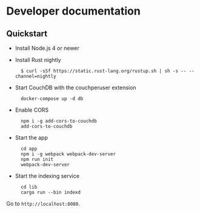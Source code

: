 # Developer documentation


## Quickstart

* Install Node.js 4 or newer
* Install Rust nightly

        $ curl -sSf https://static.rust-lang.org/rustup.sh | sh -s -- --channel=nightly

* Start CouchDB with the couchperuser extension

        docker-compose up -d db

* Enable CORS

        npm i -g add-cors-to-couchdb
        add-cors-to-couchdb

* Start the app

        cd app
        npm i -g webpack webpack-dev-server
        npm run init
        webpack-dev-server

* Start the indexing service

        cd lib
        cargo run --bin indexd

Go to `http://localhost:8080`.
